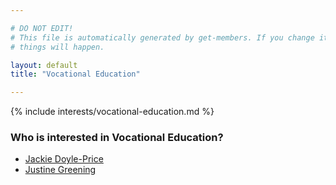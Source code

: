 ```yaml
---

# DO NOT EDIT!
# This file is automatically generated by get-members. If you change it, bad
# things will happen.

layout: default
title: "Vocational Education"

---
```


{% include interests/vocational-education.md %}

### Who is interested in Vocational Education?


* [Jackie Doyle-Price](/members/jackie-doyle-price.html)
* [Justine Greening](/members/justine-greening.html)
